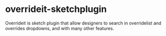 # overrideit-sketchplugin
Overrideit is sketch plugin that allow designers to search in overridelist and overrides dropdowns, and with many other features.
